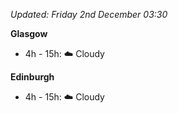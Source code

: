 *Updated: Friday 2nd December 03:30*

**Glasgow**

* 4h - 15h: :cloud: Cloudy

**Edinburgh**

* 4h - 15h: :cloud: Cloudy
